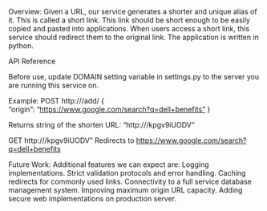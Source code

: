 Overview:
Given a URL, our service generates a shorter and unique alias of it. 
This is called a short link. This link should be short enough to be easily copied and pasted into applications.
When users access a short link, this service should redirect them to the original link.
The application is written in python.

API Reference

Before use, update DOMAIN setting variable in settings.py to the server you are running this service on.

Example: 
POST http://<DOMAIN>/add/
{	
	“origin”: “https://www.google.com/search?q=dell+benefits”
}

Returns string of the shorten URL:
“http://<DOMAIN>/kpgv9iUODV”

GET http://<DOMAIN>/kpgv9iUODV”
Redirects to  https://www.google.com/search?q=dell+benefits


Future Work:
Additional features we can expect are: 
Logging implementations.
Strict validation protocols and error handling.
Caching redirects for commonly used links.
Connectivity to a full service database management system.
Improving maximum origin URL capacity.
Adding secure web implementations on production server.
